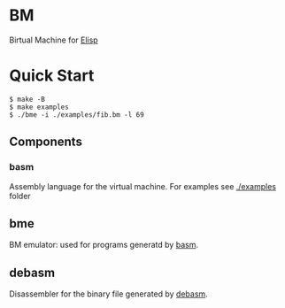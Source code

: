 # BM

Birtual Machine for [Elisp](https://github.com/tsoding/elisp)

# Quick Start

```console
$ make -B
$ make examples
$ ./bme -i ./examples/fib.bm -l 69
```

## Components

### basm

Assembly language for the virtual machine. For examples see [./examples](./examples) folder

## bme
BM emulator: used for programs generatd by [basm](#basm).

## debasm
Disassembler for the binary file generated by [debasm](#debasm).